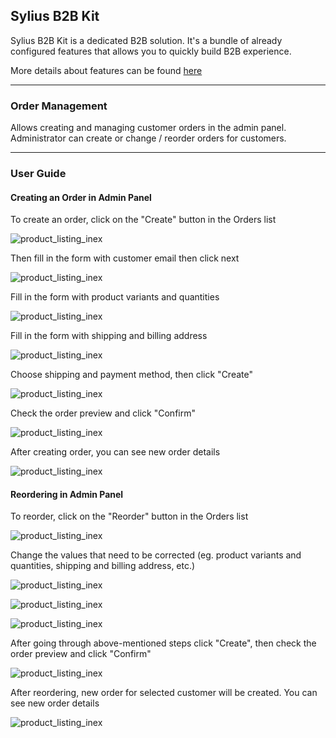 ## Sylius B2B Kit

Sylius B2B Kit is a dedicated B2B solution. It's a bundle of already configured features that allows you to quickly build B2B experience.

More details about features can be found [here](../functionalities.md)

---

### Order Management

Allows creating and managing customer orders in the admin panel. Administrator can create or change / reorder orders for customers.

---

### User Guide

#### Creating an Order in Admin Panel

To create an order, click on the "Create" button in the Orders list

![product_listing_inex](../images/order-management-create-1.png)

Then fill in the form with customer email then click next

![product_listing_inex](../images/order-management-create-2.png)

Fill in the form with product variants and quantities

![product_listing_inex](../images/order-management-create-3.png)

Fill in the form with shipping and billing address

![product_listing_inex](../images/order-management-create-4.png)

Choose shipping and payment method, then click "Create"

![product_listing_inex](../images/order-management-create-5.png)

Check the order preview and click "Confirm"

![product_listing_inex](../images/order-management-create-6.png)

After creating order, you can see new order details

![product_listing_inex](../images/order-management-create-7.png)

#### Reordering in Admin Panel

To reorder, click on the "Reorder" button in the Orders list

![product_listing_inex](../images/order-management-reorder-1.png)

Change the values that need to be corrected (eg. product variants and quantities, shipping and billing address, etc.)

![product_listing_inex](../images/order-management-create-3.png)

![product_listing_inex](../images/order-management-create-4.png)

![product_listing_inex](../images/order-management-create-5.png)

After going through above-mentioned steps click "Create", then check the order preview and click "Confirm"

![product_listing_inex](../images/order-management-create-6.png)

After reordering, new order for selected customer will be created. You can see new order details

![product_listing_inex](../images/order-management-create-7.png)
